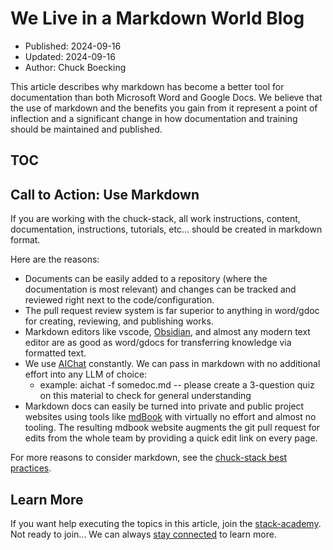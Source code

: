 # We Live in a Markdown World Blog

- Published: 2024-09-16
- Updated: 2024-09-16
- Author: Chuck Boecking

This article describes why markdown has become a better tool for documentation than both Microsoft Word and Google Docs. We believe that the use of markdown and the benefits you gain from it represent a point of inflection and a significant change in how documentation and training should be maintained and published.

## TOC

<!-- toc -->

## Call to Action: Use Markdown

If you are working with the chuck-stack, all work instructions, content, documentation, instructions, tutorials, etc... should be created in markdown format.

Here are the reasons:

- Documents can be easily added to a repository (where the documentation is most relevant) and changes can be tracked and reviewed right next to the code/configuration.
- The pull request review system is far superior to anything in word/gdoc for creating, reviewing, and publishing works.
- Markdown editors like vscode, [Obsidian](https://obsidian.md), and almost any modern text editor are as good as word/gdocs for transferring knowledge via formatted text.
- We use [AIChat](./tool-aichat.md) constantly. We can pass in markdown with no additional effort into any LLM of choice:
  - example: aichat -f somedoc.md -- please create a 3-question quiz on this material to check for general understanding
- Markdown docs can easily be turned into private and public project websites using tools like [mdBook](https://rust-lang.github.io/mdBook/) with virtually no effort and almost no tooling. The resulting mdbook website augments the git pull request for edits from the whole team by providing a quick edit link on every page.

For more reasons to consider markdown, see the [chuck-stack best practices](./best-practices.md).

## Learn More

If you want help executing the topics in this article, join the [stack-academy](./stack-academy.md). Not ready to join... We can always [stay connected](../learn-more.html) to learn more.
